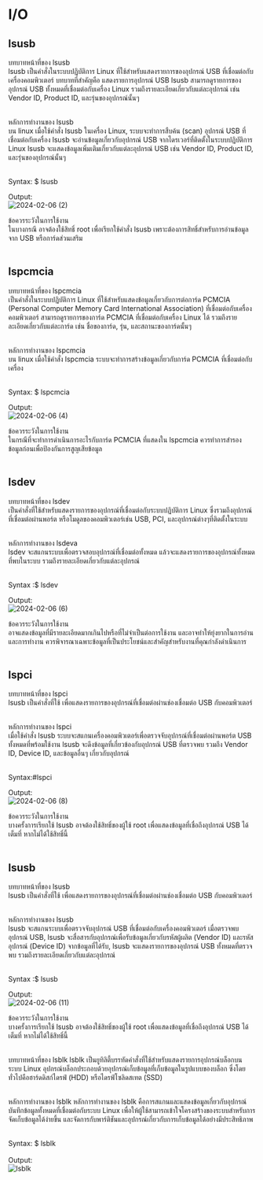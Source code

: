 # I/O
## lsusb
</div>
บทบาทหน้าที่ของ lsusb<br>
lsusb เป็นคำสั่งในระบบปฏิบัติการ Linux ที่ใช้สำหรับแสดงรายการของอุปกรณ์ USB ที่เชื่อมต่อกับเครื่องคอมพิวเตอร์ บทบาทที่สำคัญคือ
แสดงรายการอุปกรณ์ USB lsusb สามารถดูรายการของอุปกรณ์ USB ทั้งหมดที่เชื่อมต่อกับเครื่อง Linux รวมถึงรายละเอียดเกี่ยวกับแต่ละอุปกรณ์ เช่น Vendor ID, Product ID, และรุ่นของอุปกรณ์นั้นๆ<br><br>

หลักการทำงานของ lsusb<br>
บน linux เมื่อใช้คำสั่ง lsusb ในเครื่อง Linux, ระบบจะทำการสืบค้น (scan) อุปกรณ์ USB ที่เชื่อมต่อกับเครื่อง lsusb จะอ่านข้อมูลเกี่ยวกับอุปกรณ์ USB จากไดรเวอร์ที่ติดตั้งในระบบปฏิบัติการ Linux lsusb จะแสดงข้อมูลเพิ่มเติมเกี่ยวกับแต่ละอุปกรณ์ USB เช่น Vendor ID, Product ID, และรุ่นของอุปกรณ์นั้นๆ<br><br>

Syntax: $ lsusb <br>

Output:<br>
![2024-02-06 (2)](https://github.com/CosmoGuy112/PHost/assets/112687372/ba698f94-a334-4a2f-9d2f-2c4acbcf6371)

ข้อควรระวังในการใช้งาน<br>
ในบางกรณี อาจต้องใช้สิทธิ์ root เพื่อเรียกใช้คำสั่ง lsusb เพราะต้องการสิทธิ์สำหรับการอ่านข้อมูลจาก USB หรือการ์ดส่วนเสริม <br><br>






## lspcmcia
</div>
บทบาทหน้าที่ของ lspcmcia<br>
เป็นคำสั่งในระบบปฏิบัติการ Linux ที่ใช้สำหรับแสดงข้อมูลเกี่ยวกับการต่อการ์ด PCMCIA (Personal Computer Memory Card International Association) ที่เชื่อมต่อกับเครื่องคอมพิวเตอร์ สามารถดูรายการของการ์ด PCMCIA ที่เชื่อมต่อกับเครื่อง Linux ได้ รวมถึงรายละเอียดเกี่ยวกับแต่ละการ์ด เช่น ชื่อของการ์ด, รุ่น, และสถานะของการ์ดนั้นๆ<br><br>

หลักการทำงานของ lspcmcia<br>
บน linux เมื่อใช้คำสั่ง lspcmcia ระบบจะทำการสร้างข้อมูลเกี่ยวกับการ์ด PCMCIA ที่เชื่อมต่อกับเครื่อง<br><br>

Syntax: $ lspcmcia <br>

Output:<br>
![2024-02-06 (4)](https://github.com/CosmoGuy112/PHost/assets/112687372/c24c3366-b697-4e4e-ab42-3a0a10ea31d5)

ข้อควรระวังในการใช้งาน<br>
ในกรณีที่จะทำการดำเนินการอะไรกับการ์ด PCMCIA ที่แสดงใน lspcmcia ควรทำการสำรองข้อมูลก่อนเพื่อป้องกันการสูญเสียข้อมูล<br><br>






## lsdev
</div>
บทบาทหน้าที่ของ lsdev<br>
เป็นคำสั่งที่ใช้สำหรับแสดงรายการของอุปกรณ์ที่เชื่อมต่อกับระบบปฏิบัติการ Linux ซึ่งรวมถึงอุปกรณ์ที่เชื่อมต่อผ่านพอร์ต หรือโมดูลของคอมพิวเตอร์เช่น USB, PCI, และอุปกรณ์ต่างๆที่ติดตั้งในระบบ<br><br>

หลักการทำงานของ lsdeva<br>
lsdev จะสแกนระบบเพื่อตรวจสอบอุปกรณ์ที่เชื่อมต่อทั้งหมด แล้วจะแสดงรายการของอุปกรณ์ทั้งหมดที่พบในระบบ รวมถึงรายละเอียดเกี่ยวกับแต่ละอุปกรณ์<br><br>

Syntax :$ lsdev<br>

Output:<br>
![2024-02-06 (6)](https://github.com/CosmoGuy112/PHost/assets/112687372/7223aff3-102c-48c0-8b60-580a5ea90552)

ข้อควรระวังในการใช้งาน<br>
อาจแสดงข้อมูลที่มีรายละเอียดมากเกินไปหรือที่ไม่จำเป็นต่อการใช้งาน และอาจทำให้ยุ่งยากในการอ่านและการทำงาน ควรพิจารณาเฉพาะข้อมูลที่เป็นประโยชน์และสำคัญสำหรับงานที่คุณกำลังดำเนินการ<br><br>








## lspci
</div>
บทบาทหน้าที่ของ lspci<br>
lsusb เป็นคำสั่งที่ใช้ เพื่อแสดงรายการของอุปกรณ์ที่เชื่อมต่อผ่านช่องเชื่อมต่อ USB กับคอมพิวเตอร์<br><br>

หลักการทำงานของ lspci<br>
เมื่อใช้คำสั่ง lsusb ระบบจะสแกนเครื่องคอมพิวเตอร์เพื่อตรวจจับอุปกรณ์ที่เชื่อมต่อผ่านพอร์ต USB ทั้งหมดที่พร้อมใช้งาน lsusb จะดึงข้อมูลที่เกี่ยวข้องกับอุปกรณ์ USB ที่ตรวจพบ รวมถึง Vendor ID, Device ID, และข้อมูลอื่นๆ เกี่ยวกับอุปกรณ์
<br><br>

Syntax:#lspci<br>

Output:<br>
![2024-02-06 (8)](https://github.com/CosmoGuy112/PHost/assets/112687372/bf771a77-8d83-4364-ba23-893ccda19c05)

ข้อควรระวังในการใช้งาน<br>
บางครั้งการเรียกใช้ lsusb อาจต้องใช้สิทธิ์ของผู้ใช้ root เพื่อแสดงข้อมูลที่เชื่อถึงอุปกรณ์ USB ได้เต็มที่ หากไม่ได้ใช้สิทธิ์นี้<br><br>








## lsusb
</div>
บทบาทหน้าที่ของ lsusb<br>
lsusb เป็นคำสั่งที่ใช้ เพื่อแสดงรายการของอุปกรณ์ที่เชื่อมต่อผ่านช่องเชื่อมต่อ USB กับคอมพิวเตอร์<br><br>

หลักการทำงานของ lsusb<br>
lsusb จะสแกนระบบเพื่อตรวจจับอุปกรณ์ USB ที่เชื่อมต่อกับเครื่องคอมพิวเตอร์ เมื่อตรวจพบอุปกรณ์ USB, lsusb จะสื่อสารกับอุปกรณ์เพื่อรับข้อมูลเกี่ยวกับรหัสผู้ผลิต (Vendor ID) และรหัสอุปกรณ์ (Device ID) จากข้อมูลที่ได้รับ, lsusb จะแสดงรายการของอุปกรณ์ USB ทั้งหมดที่ตรวจพบ รวมถึงรายละเอียดเกี่ยวกับแต่ละอุปกรณ์
<br><br>

Syntax :$ lsusb<br>

Output:<br>
![2024-02-06 (11)](https://github.com/CosmoGuy112/PHost/assets/112687372/158ca3c9-1762-47fc-9947-aefe37d42e8a)

ข้อควรระวังในการใช้งาน<br>
บางครั้งการเรียกใช้ lsusb อาจต้องใช้สิทธิ์ของผู้ใช้ root เพื่อแสดงข้อมูลที่เชื่อถึงอุปกรณ์ USB ได้เต็มที่ หากไม่ได้ใช้สิทธิ์นี้<br><br>








บทบาทหน้าที่ของ lsblk
lsblk เป็นยูทิลิตี้บรรทัดคำสั่งที่ใช้สำหรับแสดงรายการอุปกรณ์บล็อกบนระบบ Linux อุปกรณ์บล็อกประกอบด้วยอุปกรณ์เก็บข้อมูลที่เก็บข้อมูลในรูปแบบของบล็อก ซึ่งโดยทั่วไปคือฮาร์ดดิสก์ไดรฟ์ (HDD) หรือไดรฟ์โซลิดสเทต (SSD)<br><br>

หลักการทำงานของ lsblk
หลักการทำงานของ lsblk คือการสแกนและแสดงข้อมูลเกี่ยวกับอุปกรณ์บันทึกข้อมูลทั้งหมดที่เชื่อมต่อกับระบบ Linux เพื่อให้ผู้ใช้สามารถเข้าใจโครงสร้างของระบบสําหรับการจัดเก็บข้อมูลได้ง่ายขึ้น และจัดการกับพาร์ติชันและอุปกรณ์เกี่ยวกับการเก็บข้อมูลได้อย่างมีประสิทธิภาพ<br><br>

Syntax: $ lsblk <br><br>
Output:<br>
![lsblk](https://github.com/CosmoGuy112/PHost/assets/109953192/7cc0830d-a1b4-4644-9cb8-90c22117ee30)
